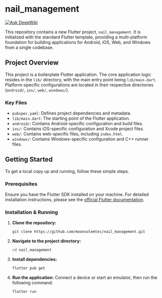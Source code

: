 # nail_management
[![Ask DeepWiki](https://devin.ai/assets/askdeepwiki.png)](https://deepwiki.com/Moonsolemtec/nail_management)

This repository contains a new Flutter project, `nail_management`. It is initialized with the standard Flutter template, providing a multi-platform foundation for building applications for Android, iOS, Web, and Windows from a single codebase.

## Project Overview

This project is a boilerplate Flutter application. The core application logic resides in the `lib/` directory, with the main entry point being `lib/main.dart`. Platform-specific configurations are located in their respective directories (`android/`, `ios/`, `web/`, `windows/`).

### Key Files

-   `pubspec.yaml`: Defines project dependencies and metadata.
-   `lib/main.dart`: The starting point of the Flutter application.
-   `android/`: Contains Android-specific configuration and build files.
-   `ios/`: Contains iOS-specific configuration and Xcode project files.
-   `web/`: Contains web-specific files, including `index.html`.
-   `windows/`: Contains Windows-specific configuration and C++ runner files.

## Getting Started

To get a local copy up and running, follow these simple steps.

### Prerequisites

Ensure you have the Flutter SDK installed on your machine. For detailed installation instructions, please see the [official Flutter documentation](https://flutter.dev/docs/get-started/install).

### Installation & Running

1.  **Clone the repository:**
    ```sh
    git clone https://github.com/moonsolemtec/nail_management.git
    ```
2.  **Navigate to the project directory:**
    ```sh
    cd nail_management
    ```
3.  **Install dependencies:**
    ```sh
    flutter pub get
    ```
4.  **Run the application:**
    Connect a device or start an emulator, then run the following command:
    ```sh
    flutter run